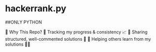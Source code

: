 # hackerrank.py

##ONLY PYTHON

🎯 Why This Repo?
📌 Tracking my progress & consistency 📈
📌 Sharing structured, well-commented solutions 📜
📌 Helping others learn from my solutions 🧑‍💻
